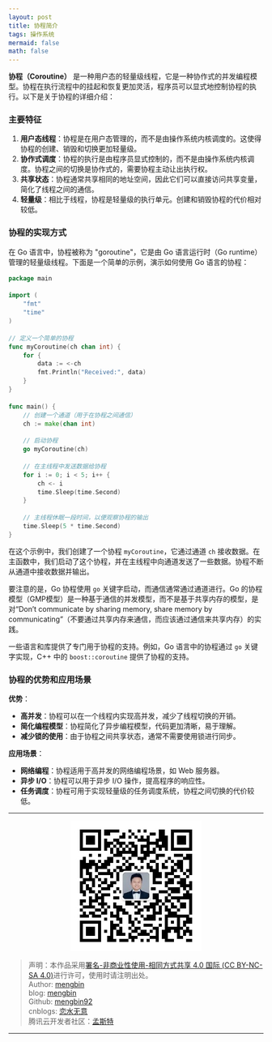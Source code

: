 ```yaml
---
layout: post
title: 协程简介
tags: 操作系统
mermaid: false
math: false
---  
```


**协程（Coroutine）** 是一种用户态的轻量级线程，它是一种协作式的并发编程模型。协程在执行流程中的挂起和恢复更加灵活，程序员可以显式地控制协程的执行。以下是关于协程的详细介绍：

### 主要特征

1. **用户态线程**：协程是在用户态管理的，而不是由操作系统内核调度的。这使得协程的创建、销毁和切换更加轻量级。
2. **协作式调度**：协程的执行是由程序员显式控制的，而不是由操作系统内核调度。协程之间的切换是协作式的，需要协程主动让出执行权。
3. **共享状态**：协程通常共享相同的地址空间，因此它们可以直接访问共享变量，简化了线程之间的通信。
4. **轻量级**：相比于线程，协程是轻量级的执行单元。创建和销毁协程的代价相对较低。

### 协程的实现方式

在 Go 语言中，协程被称为 "goroutine"，它是由 Go 语言运行时（Go runtime）管理的轻量级线程。下面是一个简单的示例，演示如何使用 Go 语言的协程：

```go
package main

import (
	"fmt"
	"time"
)

// 定义一个简单的协程
func myCoroutine(ch chan int) {
	for {
		data := <-ch
		fmt.Println("Received:", data)
	}
}

func main() {
	// 创建一个通道（用于在协程之间通信）
	ch := make(chan int)

	// 启动协程
	go myCoroutine(ch)

	// 在主线程中发送数据给协程
	for i := 0; i < 5; i++ {
		ch <- i
		time.Sleep(time.Second)
	}

	// 主线程休眠一段时间，以便观察协程的输出
	time.Sleep(5 * time.Second)
}
```

在这个示例中，我们创建了一个协程 `myCoroutine`，它通过通道 `ch` 接收数据。在主函数中，我们启动了这个协程，并在主线程中向通道发送了一些数据。协程不断从通道中接收数据并输出。

要注意的是，Go 协程使用 `go` 关键字启动，而通信通常通过通道进行。Go 的协程模型（GMP模型）是一种基于通信的并发模型，而不是基于共享内存的模型，是对“Don’t communicate by sharing memory, share memory by communicating”（不要通过共享内存来通信，而应该通过通信来共享内存）的实践。   

一些语言和库提供了专门用于协程的支持。例如，Go 语言中的协程通过 `go` 关键字实现，C++ 中的 `boost::coroutine` 提供了协程的支持。

### 协程的优势和应用场景

**优势**：

- **高并发**：协程可以在一个线程内实现高并发，减少了线程切换的开销。
- **简化编程模型**：协程简化了异步编程模型，代码更加清晰，易于理解。
- **减少锁的使用**：由于协程之间共享状态，通常不需要使用锁进行同步。

**应用场景**：
- **网络编程**：协程适用于高并发的网络编程场景，如 Web 服务器。
- **异步 I/O**：协程可以用于异步 I/O 操作，提高程序的响应性。
- **任务调度**：协程可用于实现轻量级的任务调度系统，协程之间切换的代价较低。

---

<div align="center">
  <img src="../img/qrcode_wechat.jpg" alt="孟斯特">
</div>

> 声明：本作品采用[署名-非商业性使用-相同方式共享 4.0 国际 (CC BY-NC-SA 4.0)](https://creativecommons.org/licenses/by-nc-sa/4.0/deed.zh)进行许可，使用时请注明出处。  
> Author: [mengbin](mengbin1992@outlook.com)  
> blog: [mengbin](https://mengbin.top)  
> Github: [mengbin92](https://mengbin92.github.io/)  
> cnblogs: [恋水无意](https://www.cnblogs.com/lianshuiwuyi/)  
> 腾讯云开发者社区：[孟斯特](https://cloud.tencent.com/developer/user/6649301)  

---
